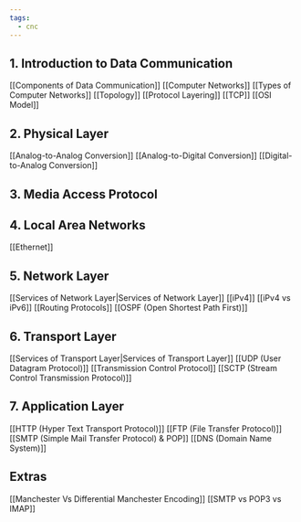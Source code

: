 ```yaml
---
tags:
  - cnc
---
```

## 1. Introduction to Data Communication

[[Components of Data Communication]]
[[Computer Networks]]
[[Types of Computer Networks]]
[[Topology]]
[[Protocol Layering]]
[[TCP]]
[[OSI Model]]

## 2. Physical Layer

[[Analog-to-Analog Conversion]]
[[Analog-to-Digital Conversion]]
[[Digital-to-Analog Conversion]]

## 3. Media Access Protocol

## 4. Local Area Networks

[[Ethernet]]

## 5.  Network Layer

[[Services of Network Layer|Services of Network Layer]]
[[iPv4]]
[[iPv4 vs iPv6]]
[[Routing Protocols]]
[[OSPF (Open Shortest Path First)]]

## 6. Transport Layer

[[Services of Transport Layer|Services of Transport Layer]]
[[UDP (User Datagram Protocol)]]
[[Transmission Control Protocol]]
[[SCTP (Stream Control Transmission Protocol)]]

## 7. Application Layer

[[HTTP (Hyper Text Transport Protocol)]]
[[FTP (File Transfer Protocol)]]
[[SMTP (Simple Mail Transfer Protocol) & POP]]
[[DNS (Domain Name System)]]
## Extras

[[Manchester Vs Differential Manchester Encoding]]
[[SMTP vs POP3 vs IMAP]]
